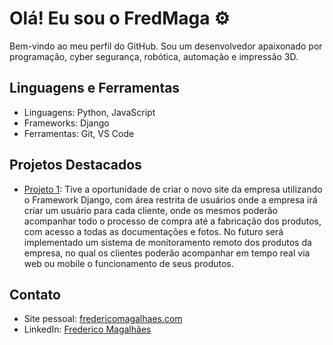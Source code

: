 # Olá! Eu sou o FredMaga ⚙️

Bem-vindo ao meu perfil do GitHub. Sou um desenvolvedor apaixonado por programação, cyber segurança, robótica, automação e impressão 3D.

## Linguagens e Ferramentas

- Linguagens: Python, JavaScript
- Frameworks: Django
- Ferramentas: Git, VS Code

## Projetos Destacados

- [Projeto 1](https://www.fyequipamentos.com.br): Tive a oportunidade de criar o novo site da empresa utilizando o Framework Django, com área restrita de usuários onde a empresa irá criar um usuário para cada cliente, onde os mesmos poderão acompanhar todo o processo de compra até a fabricação dos produtos, com acesso a todas as documentações e fotos. No futuro será implementado um sistema de monitoramento remoto dos produtos da empresa, no qual os clientes poderão acompanhar em tempo real via web ou mobile o funcionamento de seus produtos.

## Contato

- Site pessoal: [fredericomagalhaes.com](https://www.fredericomagalhaes.com)
- LinkedIn: [Frederico Magalhães](https://www.linkedin.com/in/frederico-magalhães/)





